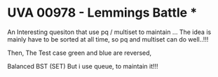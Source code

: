 # UVA 00978 - Lemmings Battle *
An Interesting quesiton that use pq / multiset to maintain ... 
The idea is mainly have to be sorted at all time, so pq and multiset can do well..!!!

Then, The Test case green and blue are reversed,

Balanced BST (SET) But i use queue, to maintain it!!!
